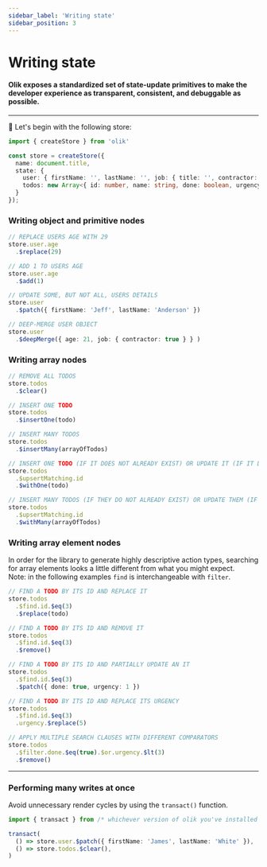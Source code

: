 ```yaml
---
sidebar_label: 'Writing state'
sidebar_position: 3
---
```


# Writing state

#### Olik exposes a standardized set of state-update primitives to make the developer experience as transparent, consistent, and debuggable as possible.

---

🥚 Let's begin with the following store:
```ts
import { createStore } from 'olik'

const store = createStore({
  name: document.title,
  state: {
    user: { firstName: '', lastName: '', job: { title: '', contractor: false } },
    todos: new Array<{ id: number, name: string, done: boolean, urgency: number }>(),
  }
});
```

### Writing **object and primitive** nodes
```ts
// REPLACE USERS AGE WITH 29
store.user.age
  .$replace(29)

// ADD 1 TO USERS AGE
store.user.age
  .$add(1)

// UPDATE SOME, BUT NOT ALL, USERS DETAILS
store.user
  .$patch({ firstName: 'Jeff', lastName: 'Anderson' })

// DEEP-MERGE USER OBJECT
store.user
  .$deepMerge({ age: 21, job: { contractor: true } } )
```

### Writing **array** nodes

```ts
// REMOVE ALL TODOS
store.todos
  .$clear()

// INSERT ONE TODO
store.todos
  .$insertOne(todo)

// INSERT MANY TODOS
store.todos
  .$insertMany(arrayOfTodos)

// INSERT ONE TODO (IF IT DOES NOT ALREADY EXIST) OR UPDATE IT (IF IT DOES)
store.todos
  .$upsertMatching.id
  .$withOne(todo)

// INSERT MANY TODOS (IF THEY DO NOT ALREADY EXIST) OR UPDATE THEM (IF THEY DO)
store.todos
  .$upsertMatching.id
  .$withMany(arrayOfTodos)
```

### Writing **array element** nodes
In order for the library to generate highly descriptive action types, searching for array elements looks a little different from what you might expect.<br/>
Note: in the following examples `find` is interchangeable with `filter`.  

```ts
// FIND A TODO BY ITS ID AND REPLACE IT
store.todos
  .$find.id.$eq(3)
  .$replace(todo)

// FIND A TODO BY ITS ID AND REMOVE IT
store.todos
  .$find.id.$eq(3)
  .$remove()

// FIND A TODO BY ITS ID AND PARTIALLY UPDATE AN IT
store.todos
  .$find.id.$eq(3)
  .$patch({ done: true, urgency: 1 })

// FIND A TODO BY ITS ID AND REPLACE ITS URGENCY
store.todos
  .$find.id.$eq(3)
  .urgency.$replace(5)

// APPLY MULTIPLE SEARCH CLAUSES WITH DIFFERENT COMPARATORS
store.todos
  .$filter.done.$eq(true).$or.urgency.$lt(3)
  .$remove()
```

---

### Performing **many writes** at once
Avoid unnecessary render cycles by using the `transact()` function.
```ts
import { transact } from /* whichever version of olik you've installed */

transact(
  () => store.user.$patch({ firstName: 'James', lastName: 'White' }),
  () => store.todos.$clear(),
)
```